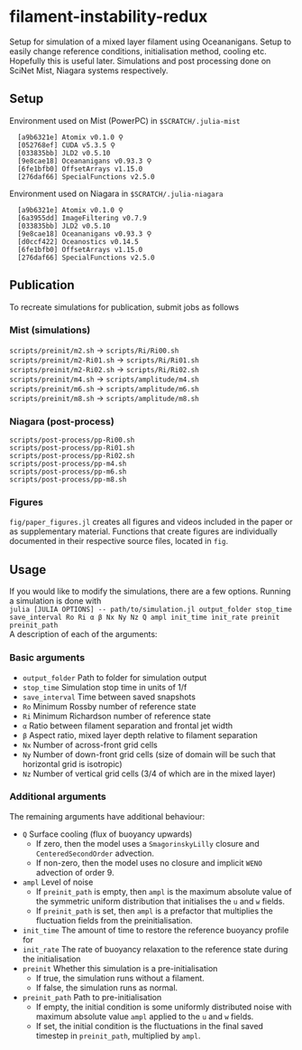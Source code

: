 # filament-instability-redux
Setup for simulation of a mixed layer filament using Oceananigans. Setup to easily change reference conditions, initialisation method, cooling etc. Hopefully this is useful later. Simulations and post processing done on SciNet Mist, Niagara systems respectively.

## Setup
Environment used on Mist (PowerPC) in `$SCRATCH/.julia-mist`
```
  [a9b6321e] Atomix v0.1.0 ⚲
  [052768ef] CUDA v5.3.5 ⚲
  [033835bb] JLD2 v0.5.10
  [9e8cae18] Oceananigans v0.93.3 ⚲
  [6fe1bfb0] OffsetArrays v1.15.0
  [276daf66] SpecialFunctions v2.5.0
```

Environment used on Niagara in `$SCRATCH/.julia-niagara`
```
  [a9b6321e] Atomix v0.1.0 ⚲
  [6a3955dd] ImageFiltering v0.7.9
  [033835bb] JLD2 v0.5.10
  [9e8cae18] Oceananigans v0.93.3 ⚲
  [d0ccf422] Oceanostics v0.14.5
  [6fe1bfb0] OffsetArrays v1.15.0
  [276daf66] SpecialFunctions v2.5.0
```

## Publication
To recreate simulations for publication, submit jobs as follows

### Mist (simulations)
`scripts/preinit/m2.sh` -> `scripts/Ri/Ri00.sh`\
`scripts/preinit/m2-Ri01.sh` -> `scripts/Ri/Ri01.sh`\
`scripts/preinit/m2-Ri02.sh` -> `scripts/Ri/Ri02.sh`\
`scripts/preinit/m4.sh` -> `scripts/amplitude/m4.sh`\
`scripts/preinit/m6.sh` -> `scripts/amplitude/m6.sh`\
`scripts/preinit/m8.sh` -> `scripts/amplitude/m8.sh`

### Niagara (post-process)
`scripts/post-process/pp-Ri00.sh`\
`scripts/post-process/pp-Ri01.sh`\
`scripts/post-process/pp-Ri02.sh`\
`scripts/post-process/pp-m4.sh`\
`scripts/post-process/pp-m6.sh`\
`scripts/post-process/pp-m8.sh`

### Figures
`fig/paper_figures.jl` creates all figures and videos included in the paper or as supplementary material. Functions that create figures are individually documented in their respective source files, located in `fig`.

## Usage
If you would like to modify the simulations, there are a few options. Running a simulation is done with\
`julia [JULIA OPTIONS] -- path/to/simulation.jl output_folder stop_time save_interval Ro Ri α β Nx Ny Nz Q ampl init_time init_rate preinit preinit_path`\
A description of each of the arguments:
### Basic arguments
 - `output_folder` Path to folder for simulation output
 - `stop_time` Simulation stop time in units of 1/f
 - `save_interval` Time between saved snapshots
 - `Ro` Minimum Rossby number of reference state
 - `Ri` Minimum Richardson number of reference state
 - `α` Ratio between filament separation and frontal jet width
 - `β` Aspect ratio, mixed layer depth relative to filament separation
 - `Nx` Number of across-front grid cells
 - `Ny` Number of down-front grid cells (size of domain will be such that horizontal grid is isotropic)
 - `Nz` Number of vertical grid cells (3/4 of which are in the mixed layer)
### Additional arguments
The remaining arguments have additional behaviour:
 - `Q` Surface cooling (flux of buoyancy upwards)
   - If zero, then the model uses a `SmagorinskyLilly` closure and `CenteredSecondOrder` advection.
   - If non-zero, then the model uses no closure and implicit `WENO` advection of order 9.
 - `ampl` Level of noise
   - If `preinit_path` is empty, then `ampl` is the maximum absolute value of the symmetric uniform distribution that initialises the `u` and `w` fields.
   - If `preinit_path` is set, then `ampl` is a prefactor that multiplies the fluctuation fields from the preinitialisation.
 - `init_time` The amount of time to restore the reference buoyancy profile for
 - `init_rate` The rate of buoyancy relaxation to the reference state during the initialisation
 - `preinit` Whether this simulation is a pre-initialisation
   - If true, the simulation runs without a filament.
   - If false, the simulation runs as normal.
 - `preinit_path` Path to pre-initialisation
   - If empty, the initial condition is some uniformly distributed noise with maximum absolute value `ampl` applied to the `u` and `w` fields.
   - If set, the initial condition is the fluctuations in the final saved timestep in `preinit_path`, multiplied by `ampl`. 
